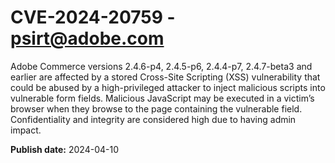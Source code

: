 # CVE-2024-20759 - psirt@adobe.com

Adobe Commerce versions 2.4.6-p4, 2.4.5-p6, 2.4.4-p7, 2.4.7-beta3 and earlier are affected by a stored Cross-Site Scripting (XSS) vulnerability that could be abused by a high-privileged attacker to inject malicious scripts into vulnerable form fields. Malicious JavaScript may be executed in a victim’s browser when they browse to the page containing the vulnerable field. Confidentiality and integrity are considered high due to having admin impact.

**Publish date:** 2024-04-10
